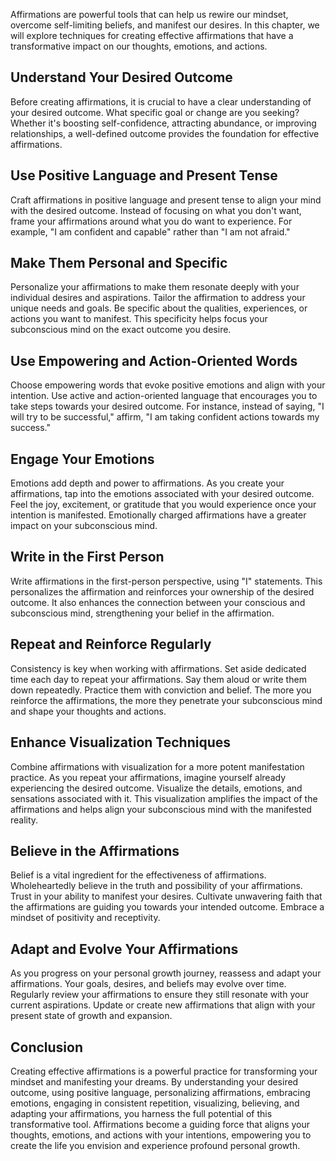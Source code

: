 
Affirmations are powerful tools that can help us rewire our mindset, overcome self-limiting beliefs, and manifest our desires. In this chapter, we will explore techniques for creating effective affirmations that have a transformative impact on our thoughts, emotions, and actions.

Understand Your Desired Outcome
-------------------------------

Before creating affirmations, it is crucial to have a clear understanding of your desired outcome. What specific goal or change are you seeking? Whether it's boosting self-confidence, attracting abundance, or improving relationships, a well-defined outcome provides the foundation for effective affirmations.

Use Positive Language and Present Tense
---------------------------------------

Craft affirmations in positive language and present tense to align your mind with the desired outcome. Instead of focusing on what you don't want, frame your affirmations around what you do want to experience. For example, "I am confident and capable" rather than "I am not afraid."

Make Them Personal and Specific
-------------------------------

Personalize your affirmations to make them resonate deeply with your individual desires and aspirations. Tailor the affirmation to address your unique needs and goals. Be specific about the qualities, experiences, or actions you want to manifest. This specificity helps focus your subconscious mind on the exact outcome you desire.

Use Empowering and Action-Oriented Words
----------------------------------------

Choose empowering words that evoke positive emotions and align with your intention. Use active and action-oriented language that encourages you to take steps towards your desired outcome. For instance, instead of saying, "I will try to be successful," affirm, "I am taking confident actions towards my success."

Engage Your Emotions
--------------------

Emotions add depth and power to affirmations. As you create your affirmations, tap into the emotions associated with your desired outcome. Feel the joy, excitement, or gratitude that you would experience once your intention is manifested. Emotionally charged affirmations have a greater impact on your subconscious mind.

Write in the First Person
-------------------------

Write affirmations in the first-person perspective, using "I" statements. This personalizes the affirmation and reinforces your ownership of the desired outcome. It also enhances the connection between your conscious and subconscious mind, strengthening your belief in the affirmation.

Repeat and Reinforce Regularly
------------------------------

Consistency is key when working with affirmations. Set aside dedicated time each day to repeat your affirmations. Say them aloud or write them down repeatedly. Practice them with conviction and belief. The more you reinforce the affirmations, the more they penetrate your subconscious mind and shape your thoughts and actions.

Enhance Visualization Techniques
--------------------------------

Combine affirmations with visualization for a more potent manifestation practice. As you repeat your affirmations, imagine yourself already experiencing the desired outcome. Visualize the details, emotions, and sensations associated with it. This visualization amplifies the impact of the affirmations and helps align your subconscious mind with the manifested reality.

Believe in the Affirmations
---------------------------

Belief is a vital ingredient for the effectiveness of affirmations. Wholeheartedly believe in the truth and possibility of your affirmations. Trust in your ability to manifest your desires. Cultivate unwavering faith that the affirmations are guiding you towards your intended outcome. Embrace a mindset of positivity and receptivity.

Adapt and Evolve Your Affirmations
----------------------------------

As you progress on your personal growth journey, reassess and adapt your affirmations. Your goals, desires, and beliefs may evolve over time. Regularly review your affirmations to ensure they still resonate with your current aspirations. Update or create new affirmations that align with your present state of growth and expansion.

Conclusion
----------

Creating effective affirmations is a powerful practice for transforming your mindset and manifesting your dreams. By understanding your desired outcome, using positive language, personalizing affirmations, embracing emotions, engaging in consistent repetition, visualizing, believing, and adapting your affirmations, you harness the full potential of this transformative tool. Affirmations become a guiding force that aligns your thoughts, emotions, and actions with your intentions, empowering you to create the life you envision and experience profound personal growth.
